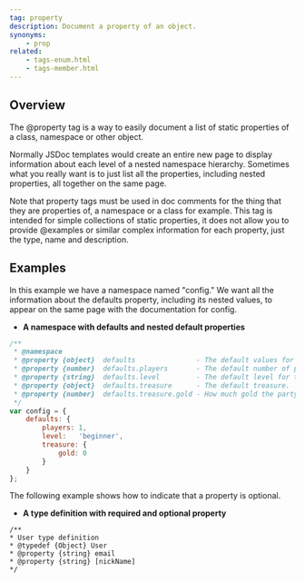 ```yaml
---
tag: property
description: Document a property of an object.
synonyms:
    - prop
related:
    - tags-enum.html
    - tags-member.html
---
```


## Overview

The @property tag is a way to easily document a list of static properties of a class, namespace or
other object.

Normally JSDoc templates would create an entire new page to display information about each level of
a nested namespace hierarchy. Sometimes what you really want is to just list all the properties,
including nested properties, all together on the same page.

Note that property tags must be used in doc comments for the thing that they are properties of, a
namespace or a class for example. This tag is intended for simple collections of static properties,
it does not allow you to provide @examples or similar complex information for each property, just
the type, name and description.


## Examples

In this example we have a namespace named "config." We want all the information about the defaults
property, including its nested values, to appear on the same page with the documentation for config.

* **A namespace with defaults and nested default properties**

```js
/**
 * @namespace
 * @property {object}  defaults               - The default values for parties.
 * @property {number}  defaults.players       - The default number of players.
 * @property {string}  defaults.level         - The default level for the party.
 * @property {object}  defaults.treasure      - The default treasure.
 * @property {number}  defaults.treasure.gold - How much gold the party starts with.
 */
var config = {
    defaults: {
        players: 1,
        level:   'beginner',
        treasure: {
            gold: 0
        }
    }
};
```


The following example shows how to indicate that a property is optional.

 * **A type definition with required and optional property**

 ```
/**
 * User type definition
 * @typedef {Object} User
 * @property {string} email
 * @property {string} [nickName]
 */
 ```
 